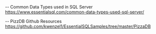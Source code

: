 -- Common Data Types used in SQL Server
https://www.essentialsql.com/common-data-types-used-sql-server/

-- PizzDB Github Resources
https://github.com/kwenzel1/EssentialSQLSamples/tree/master/PizzaDB